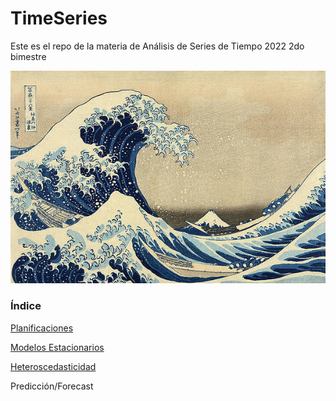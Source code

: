 # TimeSeries
Este es el repo de la materia de Análisis de Series de Tiempo
2022 2do bimestre


<img src="Pics/the-great-wave-under-the-wave-off-kanagawa-1830-1833-katsushika-hokusai.jpg">



### Índice

<p><a href="Docs/Planificaciones.pdf">Planificaciones</a></p>

<p><a href="Docs/ARMAmodels.md">Modelos Estacionarios</a></p>

<p><a href="Docs/HETEROSCEDASTICIDAD.md">Heteroscedasticidad</a></p>

Predicción/Forecast







